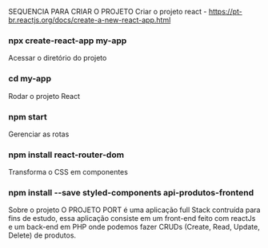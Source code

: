 SEQUENCIA PARA CRIAR O PROJETO 
Criar o projeto react - https://pt-br.reactjs.org/docs/create-a-new-react-app.html
### npx create-react-app my-app

Acessar o diretório do projeto 
### cd my-app

Rodar o projeto React
### npm start 

Gerenciar as rotas 
### npm install react-router-dom

Transforma o CSS em componentes 
### npm install --save styled-components api-produtos-frontend

Sobre o projeto 
O PROJETO PORT é uma aplicação full Stack contruída para fins de estudo, essa aplicação consiste em um front-end feito com reactJs e um back-end em PHP onde podemos fazer CRUDs (Create, Read, Update, Delete) de produtos.